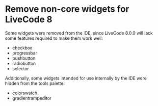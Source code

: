 # Remove non-core widgets for LiveCode 8

Some widgets were removed from the IDE, since LiveCode 8.0.0 will lack
some features required to make them work well:

* checkbox
* progressbar
* pushbutton
* radiobutton
* selector

Additionally, some widgets intended for use internally by the IDE were
hidden from the tools palette:

* colorswatch
* gradientrampeditor
